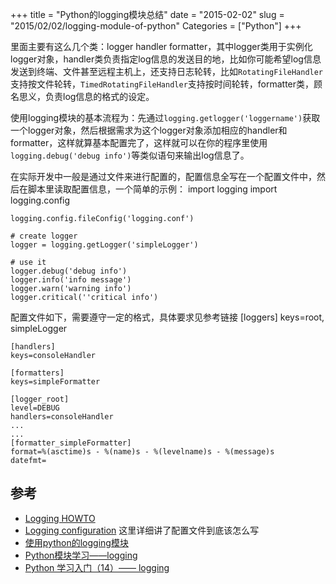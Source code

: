 +++
title = "Python的logging模块总结"
date = "2015-02-02"
slug = "2015/02/02/logging-module-of-python"
Categories = ["Python"]
+++

里面主要有这么几个类：logger handler formatter，其中logger类用于实例化logger对象，handler类负责指定log信息的发送目的地，比如你可能希望log信息发送到终端、文件甚至远程主机上，还支持日志轮转，比如`RotatingFileHandler`支持按文件轮转，`TimedRotatingFileHandler`支持按时间轮转，formatter类，顾名思义，负责log信息的格式的设定。

使用logging模块的基本流程为：先通过`logging.getlogger('loggername')`获取一个logger对象，然后根据需求为这个logger对象添加相应的handler和formatter，这样就算基本配置完了，这样就可以在你的程序里使用`logging.debug('debug info')`等类似语句来输出log信息了。

在实际开发中一般是通过文件来进行配置的，配置信息全写在一个配置文件中，然后在脚本里读取配置信息，一个简单的示例：
    import logging
    import logging.config

    logging.config.fileConfig('logging.conf')

    # create logger
    logger = logging.getLogger('simpleLogger')

    # use it
    logger.debug('debug info')
    logger.info('info message')
    logger.warn('warning info')
    logger.critical(''critical info')
配置文件如下，需要遵守一定的格式，具体要求见参考链接
    [loggers]
    keys=root, simpleLogger

    [handlers]
    keys=consoleHandler

    [formatters]
    keys=simpleFormatter

    [logger_root]
    level=DEBUG
    handlers=consoleHandler
    ...
    ...
    [formatter_simpleFormatter]
    format=%(asctime)s - %(name)s - %(levelname)s - %(message)s
    datefmt=

## 参考
- [Logging HOWTO](https://docs.python.org/2/howto/logging.html)
- [Logging configuration](https://docs.python.org/2/library/logging.config.html#logging-config-api)  这里详细讲了配置文件到底该怎么写
- [使用python的logging模块](http://kenby.iteye.com/blog/1162698)
- [Python模块学习——logging](http://www.cnblogs.com/captain_jack/archive/2011/01/21/1941453.html)
- [Python 学习入门（14）—— logging](http://blog.csdn.net/ithomer/article/details/16985379)
